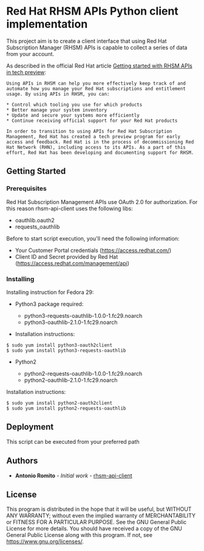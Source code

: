 # Red Hat RHSM APIs Python client implementation 

This project aim is to create a client interface that using Red Hat Subscription Manager (RHSM) APIs is capable to collect a series of data from your account. 

As described in the official Red Hat article [Getting started with RHSM APIs in tech preview](https://access.redhat.com/articles/3626371):

```
Using APIs in RHSM can help you more effectively keep track of and automate how you manage your Red Hat subscriptions and entitlement usage. By using APIs in RHSM, you can:

* Control which tooling you use for which products
* Better manage your system inventory
* Update and secure your systems more efficiently
* Continue receiving official support for your Red Hat products

In order to transition to using APIs for Red Hat Subscription Management, Red Hat has created a tech preview program for early access and feedback. Red Hat is in the process of decommissioning Red Hat Network (RHN), including access to its APIs. As a part of this effort, Red Hat has been developing and documenting support for RHSM.
```

## Getting Started

### Prerequisites

Red Hat Subscription Management APIs use OAuth 2.0 for authorization. For this reason rhsm-api-client uses the following libs:

* oauthlib.oauth2
* requests_oauthlib

Before to start script execution, you'll need the following information:

* Your Customer Portal credentials (https://access.redhat.com/)
* Client ID and Secret provided by Red Hat (https://access.redhat.com/management/api)
 

### Installing

Installing instruction for Fedora 29:

* Python3 package required:

    * python3-requests-oauthlib-1.0.0-1.fc29.noarch
    * python3-oauthlib-2.1.0-1.fc29.noarch

* Installation instructions:
```
$ sudo yum install python3-oauth2client
$ sudo yum install python3-requests-oauthlib
```

* Python2

    * python2-requests-oauthlib-1.0.0-1.fc29.noarch
    * python2-oauthlib-2.1.0-1.fc29.noarch

Installation instructions:
```
$ sudo yum install python2-oauth2client
$ sudo yum install python2-requests-oauthlib
```

## Deployment

This script can be executed from your preferred path

## Authors

* **Antonio Romito** - *Initial work* - [rhsm-api-client](https://github.com/antonioromito/rhsm-api-client)

## License

This program is distributed in the hope that it will be useful, but WITHOUT ANY WARRANTY; without even the implied warranty of MERCHANTABILITY or FITNESS FOR A PARTICULAR PURPOSE.  See the  GNU General Public License for more details.
You should have received a copy of the GNU General Public License along with this program.  If not, see <https://www.gnu.org/licenses/>.

